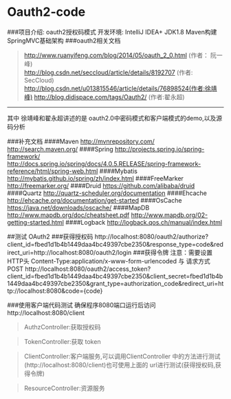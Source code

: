 Oauth2-code
============

###项目介绍:
        oauth2授权码模式
        开发环境: IntelliJ IDEA+ JDK1.8
        Maven构建SpringMVC基础架构
###oauth2相关文档
> http://www.ruanyifeng.com/blog/2014/05/oauth_2_0.html (作者： 阮一峰)  
http://blog.csdn.net/seccloud/article/details/8192707 (作者:  SecCloud)
http://blog.csdn.net/u013815546/article/details/76898524(作者:徐靖峰)
http://blog.didispace.com/tags/Oauth2/ (作者:翟永超) 
---
其中 徐靖峰和翟永超讲述的是 oauth2.0中密码模式和客户端模式的demo,以及源码分析
    
###补充文档
####Maven
http://mvnrepository.com/<br/>
http://search.maven.org/
####Spring
http://projects.spring.io/spring-framework/<br/>
http://docs.spring.io/spring/docs/4.0.5.RELEASE/spring-framework-reference/html/spring-web.html
####Mybatis
http://mybatis.github.io/spring/zh/index.html
####FreeMarker
http://freemarker.org/
####Druid
https://github.com/alibaba/druid
####Quartz
http://quartz-scheduler.org/documentation
####Ehcache
http://ehcache.org/documentation/get-started
####OsCache
https://java.net/downloads/oscache/
####MapDB
http://www.mapdb.org/doc/cheatsheet.pdf
http://www.mapdb.org/02-getting-started.html
####Logback
http://logback.qos.ch/manual/index.html

##测试 OAuth2
###获得授权码
http://localhost:8080/oauth2/authorize?client_id=fbed1d1b4b1449daa4bc49397cbe2350&response_type=code&redirect_uri=http://localhost:8080/oauth2/login
###获得令牌
        注意：需要设置HTTP头 Content-Type:application/x-www-form-urlencoded 与 请求方式 POST
http://localhost:8080/oauth2/access_token?client_id=fbed1d1b4b1449daa4bc49397cbe2350&client_secret=fbed1d1b4b1449daa4bc49397cbe2350&grant_type=authorization_code&redirect_uri=http://localhost:8080&code={code}

###使用客户端代码测试
确保程序8080端口运行后访问
http://localhost:8080/client

> AuthzController:获取授权码

> TokenController:获取 token

> ClientController:客户端服务,可以调用ClientController 中的方法进行测试(http://localhost:8080/client)也可使用上面的 url进行测试(获得授权码,获得令牌)

> ResourceController:资源服务 
